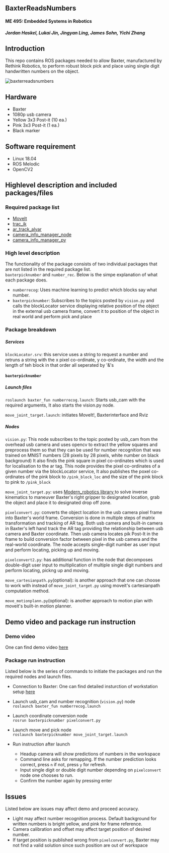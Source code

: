 ## BaxterReadsNumbers
#### ME 495: Embedded Systems in Robotics
#### _Jordan Haskel, Lukai Jin, Jingyan Ling, James Sohn, Yichi Zhang_


## Introduction

This repo contains ROS packages needed to allow Baxter, manufactured by Rethink Robotics, to perform robust block pick and place using single digit handwritten numbers on the object.  

![baxterreadsnumbers](https://github.com/sohn21c/BaxterReadsNumbers/blob/master/images/IMG_3680.PNG?raw=true)

## Hardware
- Baxter 
- 1080p usb camera
- Yellow 3x3 Post-it (10 ea.)
- Pink 3x3 Post-it (1 ea.)
- Black marker

## Software requirement
- Linux 18.04
- ROS Melodic  
- OpenCV2

## Highlevel description and included packages/files
### Required package list
- [MoveIt](https://moveit.ros.org/)
- [trac_ik](http://wiki.ros.org/trac_ik)
- [ar_track_alvar](http://wiki.ros.org/ar_track_alvar)
- [camera_info_manager_node](https://github.com/NU-MSR/camera_info_manager_node)
- [camera_info_manager_py](http://wiki.ros.org/camera_info_manager_py)

### High level description
The functionality of the package consists of two individual packages that are not listed in the required package list.  
`baxterpicknumber` and `number_rec`. Below is the simpe explanation of what each package does.
- `numberrecog`: Uses machine learning to predict which blocks say what number.
- `baxterpicknumber`: Subscribes to the topics posted by `vision.py` and calls the blockLocator service displaying relative position of the object in the external usb camera frame, convert it to position of the object in real world and perform pick and place

### Package breakdown


##### Services
`blockLocator.srv`: this service uses a string to request a number and retruns a string with the x pixel co-ordinate, y co-ordinate, the width and the length of teh block in that order all seperated by '&'s

#### `baxterpicknumber`  
##### Launch files
`roslaunch baxter_fun numberrecog.launch`: Starts usb_cam with the required arguments, It also starts the vision.py node.

`move_joint_target.launch`: initiates MoveIt!, Baxterinterface and Rviz

##### Nodes
`vision.py`: This node subscribes to the topic posted by usb_cam from the overhead usb camera and uses opencv to extract the yellow squares and preprocess them so that they can be used for number recognition that was trained on MNIST numbers (28 pixels by 28 pixels, white number on black background) It also finds the pink square in pixel co-ordinates which is used for localisation to the ar tag. This node provides the pixel co-ordinates of a given number via the blockLocator service, It also publishes the poxel co-ordinates of the pink block to `/pink_block_loc` and the size of the pink block to pink to `/pink_block` 

`move_joint_target.py`: uses [Modern_robotics library ](https://github.com/NxRLab/ModernRobotics) to solve inverse kinematics to maneuver Baxter's right gripper to designated location, grab the object and place it to designated drop off zone.  

`pixelconvert.py`: converts the object location in the usb camera pixel frame into Baxter's world frame. Conversion is done in multiple steps of matrix transformation and tracking of AR tag. Both usb camera and built-in camera in Baxter's left hand track the AR tag providing the relationship between usb camera and Baxter coordinate. Then usb camera locates pik Post-It in the frame to build conversion factor between pixel in the usb camera and the real-world coordinate. The node accepts single-digit number as user input and perform locating, picking up and moving.  

`pixelconvert2.py`: has additional function in the node that decomposes double-digit user input to multiplication of multiple single digit numbers and perform locating, pickng up and moving.  

`move_cartesianpath.py`(optional): is another approach that one can choose to work with instead of `move_joint_target.py` using moveit's cartesianpath computation method.  

`move_motionplann.py`(optional): is another approach to motion plan with moveit's built-in motion planner.  


## Demo video and package run instruction
### Demo video
One can find demo video [here](https://drive.google.com/file/d/18wlpZJT8PQiyQPO6wGeEcdG6VCEspOpR/view)  

### Package run instruction
Listed below is the series of commands to initiate the packages and run the required nodes and launch files.
- Connection to Baxter: One can find detailed insturction of workstation setup [here](http://sdk.rethinkrobotics.com/wiki/Workstation_Setup)  
  
- Launch usb_cam and number recognition (`vision.py`) node   
    `roslaunch baxter_fun numberrecog.launch`  
    
- Launch coordinate conversion  node  
    `rosrun baxterpicknumber pixelconvert.py`  
    
- Launch move and pick node  
    `roslaunch baxterpicknumber move_joint_target.launch`  
 
- Run instruction after launch  
  - Headup camera will show predictions of numbers in the workspace  
  - Command line asks for remapping. If the number prediction looks correct, press `n` if not, press `y` for refresh.
  - Input single digit or double digit number depending on `pixelconvert` node one chooses to run.  
  - Confirm the number again by pressing enter
  
  
## Issues 
Listed below are issues may affect demo and proceed accuracy.
- Light may affect number recognition process. Default background for written numbers is bright yellow, and pink for frame reference.
- Camera calibration and offset may affect target position of desired number.
- If target position is published wrong from `pixelconvert.py`, Baxter may not find a valid solution since such position are out of workspace
